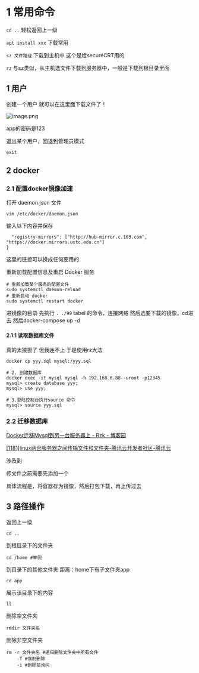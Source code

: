 # 1 常用命令

`cd ..` 轻松返回上一级

`apt install xxx` 下载常用

`sz 文件路径` 下载到主机中 这个是给secureCRT用的

`rz` 与sz类似，从主机选文件下载到服务器中，一般是下载到根目录里面

## 1 用户

创建一个用户 就可以在这里面下载文件了！

![image.png](https://gitee.com/xin_accio/pic-go-images/raw/master/20250827180538609.png)



app的密码是123

退出某个用户，回退到管理员模式

```shell
exit
```



## 2 docker

### 2.1 配置docker镜像加速

打开 daemon.json 文件

```
vim /etc/docker/daemon.json
```

输入以下内容并保存

```{
  "registry-mirrors": ["http://hub-mirror.c.163.com",  "https://docker.mirrors.ustc.edu.cn"]
}
```

这里的链接可以换成任何要用的

重新加载配置信息及重启 Docker 服务

```
# 重新加载某个服务的配置文件
sudo systemctl daemon-reload
# 重新启动 docker
sudo systemctl restart docker

```

进镜像的目录 先执行 `. ./99` tabel 的命令，连接网络
然后选要下载的镜像，cd进去 然后docker-compose up -d

#### 2.1.1 读取数据库文件

真的太狼狈了 但我连不上 于是使用rz大法

```shell
docker cp yyy.sql mysql:/yyy.sql

# 2. 创建数据库
docker exec -it mysql mysql -h 192.168.6.88 -uroot -p12345 
mysql> create database yyy;
mysql> use yyy;

# 3.登陆控制台执行source 命令
mysql> source yyy.sql

```


### 2.2 迁移数据库

[Docker迁移Mysql到另一台服务器上 - Rzk - 博客园](https://www.cnblogs.com/rzkwz/p/16193144.html)

[[1181]linux两台服务器之间传输文件和文件夹-腾讯云开发者社区-腾讯云](https://cloud.tencent.com/developer/article/2336817)

涉及到

传文件之前需要先添加一个

具体流程是，将容器存为镜像，然后打包下载，再上传过去
## 3 路径操作

返回上一级

```shell
cd ..
```

到根目录下的文件夹

```shell
cd /home #举例
```

到目录下的其他文件夹
距离：home下有子文件夹app

```shell
cd app
```

展示该目录下的内容

```shell
ll
```

删除空文件夹

```shell
rmdir 文件夹名
```

删除非空文件夹

```shell
rm -r 文件夹名 #递归删除文件夹中所有文件
	-f #强制删除
	-i #删除前询问
```





